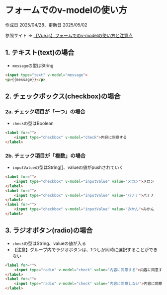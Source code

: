 # フォームでのv-modelの使い方

作成日 2025/04/28、更新日 2025/05/02

参照サイト => [【Vue.js】フォームでのv-modelの使い方と注意点](https://corecolors.net/v-model_form/)

## 1. テキスト(text)の場合

- `message`の型はString

```html
<input type="text" v-model="message">
<p>{{message}}</p>
```

## 2. チェックボックス(checkbox)の場合

### 2a. チェック項目が「一つ」の場合

- `check`の型はBoolean

```html
<label for="">
    <input type="checkbox" v-model="check">内容に同意する
</label>
```

### 2b. チェック項目が「複数」の場合

- `inputValue`の型はString[]、valueの値がpushされていく

```html
<label for="">
    <input type="checkbox" v-model="inputValue" value="メロン">メロン
</label>
<label for="">
    <input type="checkbox" v-model="inputValue" value="バナナ">バナナ
</label>
<label for="">
    <input type="checkbox" v-model="inputValue" value="みかん">みかん
</label>
```

## 3. ラジオボタン(radio)の場合

- `check`の型はString、valueの値が入る
- 【注意】グループ内でラジオボタンは、1つしか同時に選択することができない

```html
<label for="">
    <input type="radio" v-model="check" value="内容に同意する">内容に同意する
</label>
<label for="">
    <input type="radio" v-model="check" value="内容に同意しない">内容に同意しない
</label>
```
